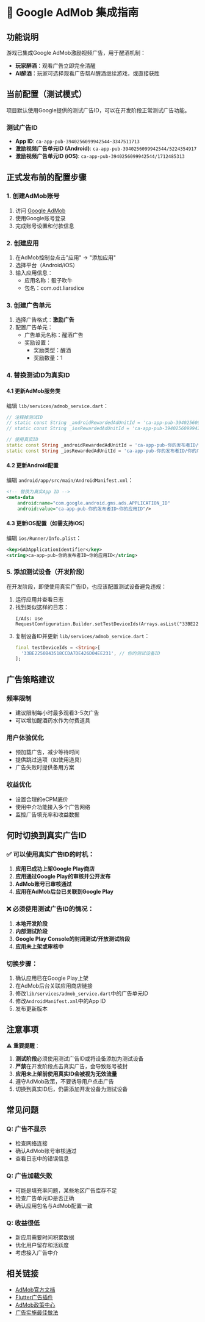 # 📱 Google AdMob 集成指南

## 功能说明

游戏已集成Google AdMob激励视频广告，用于醒酒机制：
- **玩家醉酒**：观看广告立即完全清醒
- **AI醉酒**：玩家可选择观看广告帮AI醒酒继续游戏，或直接获胜

## 当前配置（测试模式）

项目默认使用Google提供的测试广告ID，可以在开发阶段正常测试广告功能。

### 测试广告ID
- **App ID**: `ca-app-pub-3940256099942544~3347511713` 
- **激励视频广告单元ID (Android)**: `ca-app-pub-3940256099942544/5224354917`
- **激励视频广告单元ID (iOS)**: `ca-app-pub-3940256099942544/1712485313`

## 正式发布前的配置步骤

### 1. 创建AdMob账号

1. 访问 [Google AdMob](https://admob.google.com/)
2. 使用Google账号登录
3. 完成账号设置和付款信息

### 2. 创建应用

1. 在AdMob控制台点击"应用" → "添加应用"
2. 选择平台（Android/iOS）
3. 输入应用信息：
   - 应用名称：骰子吹牛
   - 包名：com.odt.liarsdice

### 3. 创建广告单元

1. 选择广告格式：**激励广告**
2. 配置广告单元：
   - 广告单元名称：醒酒广告
   - 奖励设置：
     - 奖励类型：醒酒
     - 奖励数量：1

### 4. 替换测试ID为真实ID

#### 4.1 更新AdMob服务类

编辑 `lib/services/admob_service.dart`：

```dart
// 注释掉测试ID
// static const String _androidRewardedAdUnitId = 'ca-app-pub-3940256099942544/5224354917';
// static const String _iosRewardedAdUnitId = 'ca-app-pub-3940256099942544/1712485313';

// 使用真实ID
static const String _androidRewardedAdUnitId = 'ca-app-pub-你的发布者ID/你的广告单元ID';
static const String _iosRewardedAdUnitId = 'ca-app-pub-你的发布者ID/你的广告单元ID';
```

#### 4.2 更新Android配置

编辑 `android/app/src/main/AndroidManifest.xml`：

```xml
<!-- 替换为真实App ID -->
<meta-data
    android:name="com.google.android.gms.ads.APPLICATION_ID"
    android:value="ca-app-pub-你的发布者ID~你的应用ID"/>
```

#### 4.3 更新iOS配置（如需支持iOS）

编辑 `ios/Runner/Info.plist`：

```xml
<key>GADApplicationIdentifier</key>
<string>ca-app-pub-你的发布者ID~你的应用ID</string>
```

### 5. 添加测试设备（开发阶段）

在开发阶段，即使使用真实广告ID，也应该配置测试设备避免违规：

1. 运行应用并查看日志
2. 找到类似这样的日志：
   ```
   I/Ads: Use RequestConfiguration.Builder.setTestDeviceIds(Arrays.asList("33BE2250B43518CCDA7DE426D04EE231"))
   ```
3. 复制设备ID并更新 `lib/services/admob_service.dart`：
   ```dart
   final testDeviceIds = <String>[
     '33BE2250B43518CCDA7DE426D04EE231', // 你的测试设备ID
   ];
   ```

## 广告策略建议

### 频率限制
- 建议限制每小时最多观看3-5次广告
- 可以增加醒酒药水作为付费道具

### 用户体验优化
- 预加载广告，减少等待时间
- 提供跳过选项（如使用道具）
- 广告失败时提供备用方案

### 收益优化
- 设置合理的eCPM底价
- 使用中介功能接入多个广告网络
- 监控广告填充率和收益数据

## 何时切换到真实广告ID

### ✅ 可以使用真实广告ID的时机：
1. **应用已成功上架Google Play商店**
2. **应用通过Google Play的审核并公开发布**
3. **AdMob账号已审核通过**
4. **应用在AdMob后台已关联到Google Play**

### ❌ 必须使用测试广告ID的情况：
1. **本地开发阶段**
2. **内部测试阶段**
3. **Google Play Console的封闭测试/开放测试阶段**
4. **应用未上架或审核中**

### 切换步骤：
1. 确认应用已在Google Play上架
2. 在AdMob后台关联应用商店链接
3. 修改`lib/services/admob_service.dart`中的广告单元ID
4. 修改`AndroidManifest.xml`中的App ID
5. 发布更新版本

## 注意事项

⚠️ **重要提醒**：
1. **测试阶段**必须使用测试广告ID或将设备添加为测试设备
2. **严禁**在开发阶段点击真实广告，会导致账号被封
3. **应用未上架前使用真实ID会被视为无效流量**
4. 遵守AdMob政策，不要诱导用户点击广告
5. 切换到真实ID后，仍需添加开发设备为测试设备

## 常见问题

### Q: 广告不显示
- 检查网络连接
- 确认AdMob账号审核通过
- 查看日志中的错误信息

### Q: 广告加载失败
- 可能是填充率问题，某些地区广告库存不足
- 检查广告单元ID是否正确
- 确认应用包名与AdMob配置一致

### Q: 收益很低
- 新应用需要时间积累数据
- 优化用户留存和活跃度
- 考虑接入广告中介

## 相关链接

- [AdMob官方文档](https://developers.google.com/admob)
- [Flutter广告插件](https://pub.dev/packages/google_mobile_ads)
- [AdMob政策中心](https://support.google.com/admob/answer/6128543)
- [广告实施最佳做法](https://support.google.com/admob/answer/9989474)